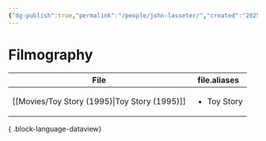 ```yaml
---
{"dg-publish":true,"permalink":"/people/john-lasseter/","created":"2025-01-14","updated":"2025-01-14"}
---
```



# Filmography

| File                                             | file.aliases                |
| ------------------------------------------------ | --------------------------- |
| [[Movies/Toy Story (1995)\|Toy Story (1995)]] | <ul><li>Toy Story</li></ul> |

{ .block-language-dataview}

